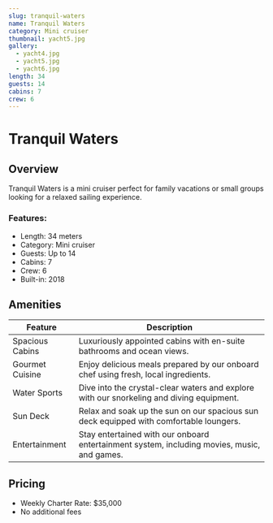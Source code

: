 ```yaml
---
slug: tranquil-waters
name: Tranquil Waters
category: Mini cruiser
thumbnail: yacht5.jpg
gallery:
  - yacht4.jpg
  - yacht5.jpg
  - yacht6.jpg
length: 34
guests: 14
cabins: 7
crew: 6
---
```


# Tranquil Waters

## Overview

Tranquil Waters is a mini cruiser perfect for family vacations or small groups looking for a relaxed sailing experience.

### Features:

* Length: 34 meters
* Category: Mini cruiser
* Guests: Up to 14
* Cabins: 7
* Crew: 6
* Built-in: 2018

## Amenities

| Feature         | Description                                                                                 |
| --------------- | ------------------------------------------------------------------------------------------- |
| Spacious Cabins | Luxuriously appointed cabins with en-suite bathrooms and ocean views.                       |
| Gourmet Cuisine | Enjoy delicious meals prepared by our onboard chef using fresh, local ingredients.          |
| Water Sports    | Dive into the crystal-clear waters and explore with our snorkeling and diving equipment.    |
| Sun Deck        | Relax and soak up the sun on our spacious sun deck equipped with comfortable loungers.      |
| Entertainment   | Stay entertained with our onboard entertainment system, including movies, music, and games. |

## Pricing

* Weekly Charter Rate: $35,000
* No additional fees
